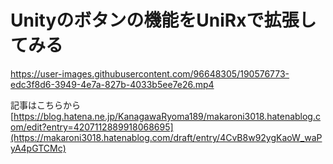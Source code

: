 # Unityのボタンの機能をUniRxで拡張してみる
https://user-images.githubusercontent.com/96648305/190576773-edc3f8d6-3949-4e7a-827b-4033b5ee7e26.mp4

記事はこちらから  
[https://blog.hatena.ne.jp/KanagawaRyoma189/makaroni3018.hatenablog.com/edit?entry=4207112889918068695](https://makaroni3018.hatenablog.com/draft/entry/4CvB8w92ygKaoW_waPyA4pGTCMc)
